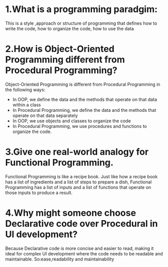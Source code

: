 # 1.What is a programming paradgim:
This is a style ,approach or structure of programming that defines how to write the code, how to organize the code, how to use the data

# 2.How is Object-Oriented Programming different from Procedural Programming?
Object-Oriented Programming is different from Procedural Programming in the following ways:
- In OOP, we define the data and the methods that operate on that data within a class
- In Procedural Programming, we define the data and the methods that operate on that data separately
- In OOP, we use objects and classes to organize the code
- In Procedural Programming, we use procedures and functions to organize the code.

# 3.Give one real-world analogy for Functional Programming.
Functional Programming is like a recipe book. Just like how a recipe book has a list of ingredients and a list of steps to prepare a dish, Functional Programming has a list of inputs and a list of functions that operate on those inputs to produce a result.

# 4.Why might someone choose Declarative code over Procedural in UI development?
 Because Declarative code is more concise and easier to read, making it ideal for complex UI development where the code needs to be readable and maintainable.
 So:ease,readability and maintainability

 
